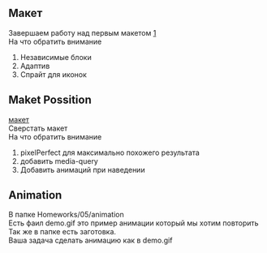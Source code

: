 ## Макет
Завершаем работу над первым макетом [1](https://www.figma.com/design/2vADRKfUnTywc18RLUuR5Z/Template-%E2%84%961?node-id=0%3A1&t=fZ8vu5z5u3erzemy-1)   
На что обратить внимание  
1) Независимые блоки  
2) Адаптив  
3) Спрайт для иконок 

## Maket Possition  
[макет](https://www.figma.com/design/26dGlyOYOg2d5mrGD7xLV9/Untitled?node-id=1-3&t=NZuKm4LFz350ubLA-1)     
Сверстать макет  
На что обратить внимание 
1) pixelPerfect для максимально похожего результата  
2) добавить media-query  
3) Добавить анимаций при наведении 

## Animation
В папке Homeworks/05/animation  
Есть фаил demo.gif это пример анимации который мы хотим повторить  
Так же в папке есть заготовка.  
Ваша задача сделать анимацию как в demo.gif   